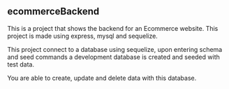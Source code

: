 
## ecommerceBackend
This is a project that shows the backend for an Ecommerce website.
This project is made using express, mysql and sequelize.

 This project connect to a database using sequelize, upon entering schema and seed commands a development database is created and seeded with test data.

 You are able to create, update and delete data with this database.